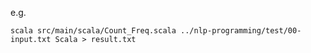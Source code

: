 e.g. 

``scala src/main/scala/Count_Freq.scala ../nlp-programming/test/00-input.txt Scala > result.txt``



